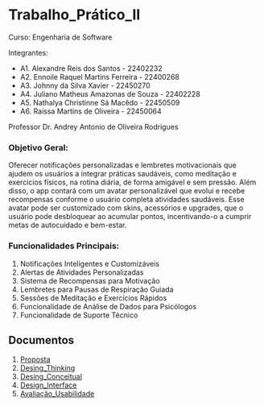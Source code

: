 # Trabalho_Prático_II
Curso: Engenharia de Software

Integrantes: 
+ A1. Alexandre Reis dos Santos - 22402232
+ A2. Ennoile Raquel Martins Ferreira - 22400268
+ A3. Johnny da Silva Xavier - 22450270
+ A4. Juliano Matheus Amazonas de Souza - 22402228
+ A5. Nathalya Christinne Sá Macêdo - 22450509
+ A6. Raíssa Martins de Oliveira - 22450064

Professor Dr. Andrey Antonio de Oliveira Rodrigues
### Objetivo Geral:

Oferecer notificações personalizadas e lembretes motivacionais que ajudem os usuários a integrar práticas saudáveis, como meditação e exercícios físicos, na rotina diária, de forma amigável e sem pressão. Além disso, o app contará com um avatar personalizável que evolui e recebe recompensas conforme o usuário completa atividades saudáveis. Esse avatar pode ser customizado com skins, acessórios e upgrades, que o usuário pode desbloquear ao acumular pontos, incentivando-o a cumprir metas de autocuidado e bem-estar.

### Funcionalidades Principais:

1. Notificações Inteligentes e Customizáveis
2. Alertas de Atividades Personalizadas
3. Sistema de Recompensas para Motivação
4. Lembretes para Pausas de Respiração Guiada
5. Sessões de Meditação e Exercícios Rápidos
6. Funcionalidade de Análise de Dados para Psicólogos
7. Funcionalidade de Suporte Técnico

## Documentos
1. [Proposta](https://github.com/ennoile/Trabalho-Pratico-II/tree/main/docs/1.Proposta)
2. [Desing_Thinking](https://github.com/ennoile/Trabalho-Pratico-II/tree/main/docs/2.Design_Thinking)
3. [Desing_Conceitual](https://github.com/ennoile/Trabalho-Pratico-II/tree/main/docs/3.Design_Alternativas/3.1%20Desig_Conceitual)
4. [Design_Interface](https://github.com/ennoile/Trabalho-Pratico-II/tree/main/docs/2.Design_Thinking)
5. [Avaliação_Usabilidade](https://github.com/ennoile/Trabalho-Pratico-II/tree/main/docs/2.Design_Thinking)
